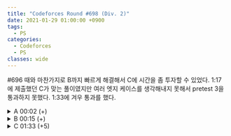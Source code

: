 ```yaml
---
title: "Codeforces Round #698 (Div. 2)"
date: 2021-01-29 01:00:00 +0900
tags:
  - PS
categories:
  - Codeforces
  - PS
classes: wide
---
```


<script type="text/javascript" 
src="https://cdn.mathjax.org/mathjax/latest/MathJax.js?config=TeX-AMS_HTML">
</script>

#696 때와 마찬가지로 B까지 빠르게 해결해서 C에 시간을 좀 투자할 수 있었다. 1:17 에 제출했던 C가 맞는 풀이였지만 여러 엣지 케이스를 생각해내지 못해서 pretest 3을 통과하지 못했다. 1:33에 겨우 통과를 했다.

<details>
<summary>A 00:02 (+)</summary>

<div markdown="1">

## A. Nezzar and Colorful Balls

같은 숫자가 최대 몇개까지 등장하는 지 세 주면 된다. map을 이용해도 되고 cnt 배열을 이용해도 되고 단순하게 세도 된다.

```cpp
#include <iostream>
#include <vector>

int main(void)
{
    std::cin.tie(0);
    std::ios_base::sync_with_stdio(false);

    int T;
    std::cin >> T;
    while (T--)
    {
        int N;
        std::cin >> N;

        std::vector<int> v;
        int x;
        int y = 0;
        int max = 0;
        for (int i = 0; i < N; i++)
        {
            std::cin >> x;
            if (i && x != v[v.size() - 1])
                y = 0;
            y++;
            max = std::max(max, y);
            v.push_back(x);
        }
        std::cout << max << "\n";
    }

    return 0;
}
```

</div>
</details>

<details>
<summary>B 00:15 (+)</summary>

<div markdown="1">

## B. Nezzar and Lucky Number

$$x = i \pmod {d} (0 \le i \lt d)$$ 인 가장 작은 $$x$$들에 미리 구해두고 $$q$$에서 $$q$$ 보다 작은 $$x$$를 뺐을 때 $$d$$로 나눈 나머지가 0이 되도록 할 수 있으면 YES 아니면 NO를 출력한다.

```cpp
#include <iostream>
#include <vector>

int main(void)
{
    std::cin.tie(0);
    std::ios_base::sync_with_stdio(false);

    int T;
    std::cin >> T;

    std::vector<int> toCheck[10] = {
        {0}, {0}, {0, 21}, {0, 13, 23}, {0, 14, 41, 43}, {0, 51, 52, 53, 54}, {0, 16, 26, 61, 63, 65}, {0, 17, 27, 37, 47, 57, 67}, {0, 18, 28, 38, 81, 83, 85, 87}, {0, 19, 29, 39, 49, 59, 69, 79, 89}};

    while (T--)
    {
        int q, d;
        std::cin >> q >> d;
        int x;

        if (d == 1)
        {
            for (int i = 0; i < q; i++)
            {
                std::cin >> x;
                std::cout << "YES\n";
            }
        }
        else
        {
            for (int i = 0; i < q; i++)
            {
                std::cin >> x;
                bool lucky = false;
                for (int j = 0; j < toCheck[d].size(); j++)
                {
                    if (x < toCheck[d][j])
                        break;
                    else
                    {
                        if ((x - toCheck[d][j]) % d == 0)
                        {
                            lucky = true;
                            break;
                        }
                    }
                }

                std::cout << ((lucky) ? "YES\n" : "NO\n");
            }
        }
    }

    return 0;
}
```

</div>
</details>

<details>
<summary>C 01:33 (+5)</summary>

<div markdown="1">

## C. Nezzar and Symmetric Array

입력받은 distinct $$d$$ 을 크기가 큰 것 부터 나열한 것을 $$D_i$$라 하고 원래의 수열의 절댓값을 크기가 큰 것 부터 나열한 것을 $$A_i$$라 하면, 다음과 같은 규칙을 가진다.

$$D_0 = 2 \times N \times A_0$$
$$D_1 = 2 \times (N - 1) \times A_1 + 2\times A_0$$
$$D_2 = 2 \times (N - 2) \times A_2 + 2\times A_1 + 2\times A_0$$

이걸 만족하는 지만 보면 된다.

거기에 모든 수열이 distinct integer 라는 조건만 만족하도록 해주면 된다.

```cpp
#include <iostream>
#include <vector>
#include <set>
#include <map>

typedef long long ll;

int main(void)
{
    std::cin.tie(0);
    std::ios_base::sync_with_stdio(false);

    int T;
    std::cin >> T;
    while (T--)
    {
        int N;
        std::cin >> N;
        std::map<ll, ll> mp;
        std::set<ll> ans;
        ll sum = 0;

        bool valid = true;

        ll x;
        ll xx = 0;
        for (int i = 0; i < 2 * N; i++)
        {
            std::cin >> x;
            mp[x]++;
            if (mp[x] == 1)
                xx++;
            else if (mp[x] == 2)
                xx--;
            else
                valid = false;
        }
        int M = 2 * N;

        if (xx)
            valid = false;
        if (!valid)
            goto end;

        for (auto it = mp.rbegin(); it != mp.rend(); it++)
        {
            ll num = it->first - 2 * sum;
            if (num <= 0 || num % M)
            {
                valid = false;
                break;
            }
            else
            {
                if (ans.find(num / M) != ans.end())
                {
                    valid = false;
                    break;
                }
                ans.insert(num / M);
                sum += num / M;
                M -= 2;
            }
        }

    end:

        std::cout << ((valid) ? "YES\n" : "NO\n");
    }

    return 0;
}
```

</div>
</details>